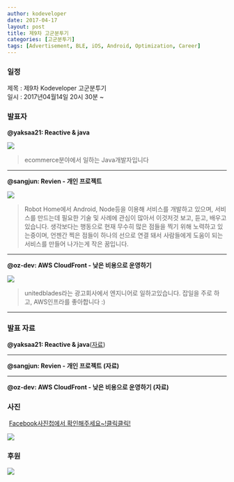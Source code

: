 ```yaml
---
author: kodeveloper
date: 2017-04-17
layout: post
title: 제9차 고군분투기
categories: [고군분투기]
tags: [Advertisement, BLE, iOS, Android, Optimization, Career]
---
```


### 일정

제목 : 제9차 Kodeveloper 고군분투기  
일시 : 2017년04월14일 20시 30분 ~

### 발표자

**@yaksaa21: Reactive & java**

![](https://user-images.githubusercontent.com/2956728/52768873-07656000-3072-11e9-8f30-0e8b092e22c8.jpg)

>ecommerce분야에서 일하는 Java개발자입니다

---

**@sangjun: Revien - 개인 프로젝트**

![](https://user-images.githubusercontent.com/2956728/52768926-354aa480-3072-11e9-9466-8028fd2c6c3c.jpg)

>Robot Home에서 Android, Node등을 이용해 서비스를 개발하고 있으며, 서비스를 만드는데 필요한 기술 및 사례에 관심이 많아서 이것저것 보고, 듣고, 배우고 있습니다. 생각보다는 행동으로 현재 무수히 많은 점들을 찍기 위해 노력하고 있는중이며, 언젠간 찍은 점들이 하나의 선으로 연결 돼서 사람들에게 도움이 되는 서비스를 만들어 나가는게 작은 꿈입니다.

---

**@oz-dev: AWS CloudFront - 낮은 비용으로 운영하기**

![](https://user-images.githubusercontent.com/2956728/52769208-fa953c00-3072-11e9-9ff4-c3f4c0c2a44a.jpg)

>unitedblades라는 광고회사에서 엔지니어로 일하고있습니다. 잡일을 주로 하고, AWS인프라를 좋아합니다 :)

---


### 발표 자료

**@yaksaa21: Reactive & java**([자료](http://hyojinbae.github.io/reactive/#/))

---

**@sangjun: Revien - 개인 프로젝트 (자료)**

---

**@oz-dev: AWS CloudFront - 낮은 비용으로 운영하기 (자료)**

### 사진

 [Facebook사진첩에서 확인해주세요~!클릭클릭!](https://www.facebook.com/media/set/?set=oa.1889636891281047&type=1)

![](https://user-images.githubusercontent.com/2956728/52769350-5d86d300-3073-11e9-8b16-d8382b746391.jpg)

### 후원

![](https://user-images.githubusercontent.com/2956728/52768622-5a8ae300-3071-11e9-9e75-a7ef7c4897ab.jpg)
